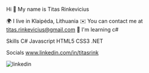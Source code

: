 Hi 👋 My name is Titas Rinkevicius


🌍  I live in Klaipėda, Lithuania
✉️  You can contact me at titas.rinkevicius@gmail.com
🧠  I'm learning c#


Skills
C# Javascript HTML5 CSS3 .NET

Socials
www.linkedin.com/in/titasrink


![linkedin](https://user-images.githubusercontent.com/95306863/185614061-4c77a3bd-f416-4d65-a336-a036e75b4f9d.svg)
<script src="https://platform.linkedin.com/badges/js/profile.js" async defer type="text/javascript"></script>
